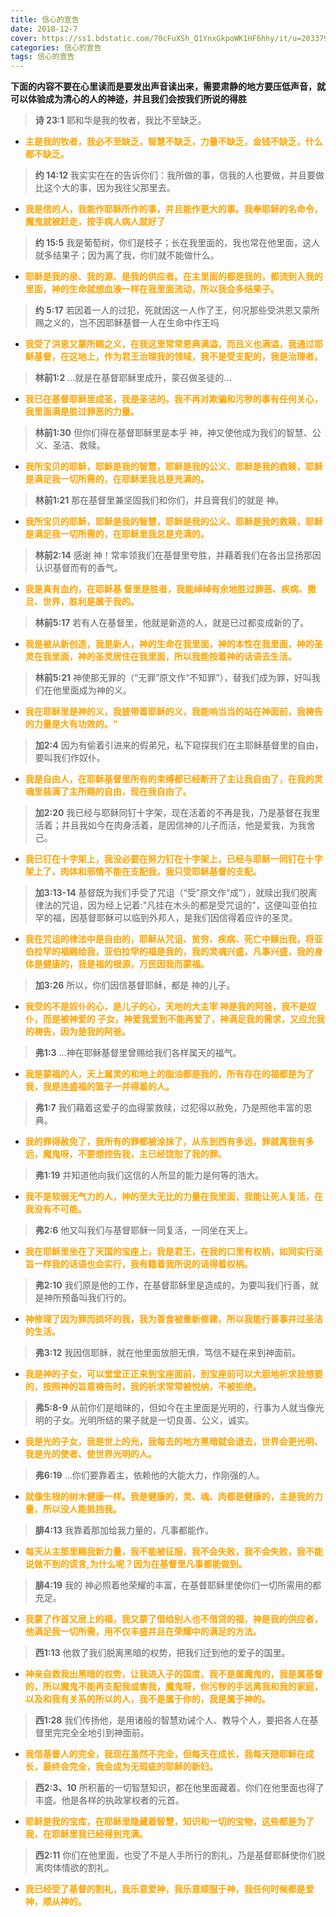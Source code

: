 ```yaml
---
title: 信心的宣告
date: 2018-12-7
cover: https://ss1.bdstatic.com/70cFuXSh_Q1YnxGkpoWK1HF6hhy/it/u=2033799376,2165574043&fm=26&gp=0.jpg
categories: 信心的宣告
tags: 信心的宣告
---
```


**下面的内容不要在心里读而是要发出声音读出来，需要肃静的地方要压低声音，就可以体验成为清心的人的神迹，并且我们会按我们所说的得胜**

>**诗 23:1**    耶和华是我的牧者，我比不至缺乏。

- <span style="color:orange;font-weight:700">主是我的牧者，我必不至缺乏，智慧不缺乏，力量不缺乏，金钱不缺乏，什么都不缺乏。</span>

>**约 14:12** 我实实在在的告诉你们：我所做的事，信我的人也要做，并且要做比这个大的事，因为我往父那里去。

- <span style="color:orange;font-weight:700">我是信的人，我能作耶稣所作的事，并且能作更大的事。我奉耶稣的名命令，魔鬼就被赶走，按手病人病人就好了 </span>

>**约 15:5** 我是葡萄树，你们是枝子；长在我里面的，我也常在他里面，这人就多结果子；因为离了我，你们就不能做什么。

- <span style="color:orange;font-weight:700">耶稣是我的泉、我的源、是我的供应者。在主里面的都是我的，都流到入我的里面，神的生命就想血液一样在我里面流动，所以我会多结果子。</span>

>**约 5:17** 若因着一人的过犯，死就因这一人作了王，何况那些受洪恩又蒙所赐之义的，岂不因耶稣基督一人在生命中作王吗

- <span style="color:orange;font-weight:700">我受了洪恩又蒙所赐之义，在我这里常常恩典满溢，而且义也满溢，我通过耶稣基督，在这地上，作为君王治理我的领域，我不是受支配的，我是治理者。</span> 

>**林前1:2** ...就是在基督耶稣里成升，蒙召做圣徒的...

- <span style="color:orange;font-weight:700">我已在基督耶稣里成圣，我是圣洁的。我不再对欺骗和污秽的事有任何关心，我里面满是胜过罪恶的力量。</span>

>**林前1:30** 但你们得在基督耶稣里是本乎 神，神又使他成为我们的智慧、公义、圣洁、救赎。

- <span style="color:orange;font-weight:700">我所宝贝的耶稣，耶稣是我的智慧，耶稣是我的公义、耶稣是我的救赎，耶稣是满足我一切所需的，在耶稣里我总是充满的。</span>

>**林前1:21** 那在基督里兼坚固我们和你们，并且膏我们的就是 神。

- <span style="color:orange;font-weight:700">我所宝贝的耶稣，耶稣是我的智慧，耶稣是我的公义、耶稣是我的救赎，耶稣是满足我一切所需的，在耶稣里我总是充满的。</span>

>**林前2:14** 感谢 神！常率领我们在基督里夸胜，并藉着我们在各出显扬那因认识基督而有的香气。

- <span style="color:orange;font-weight:700">我是真有血约，在耶稣基 督里是胜者，我能绰绰有余地胜过罪恶、疾病、撒旦、世界，胜利是属于我的。</span>

>**林前5:17** 若有人在基督里，他就是新造的人，就是已过都变成新的了。

- <span style="color:orange;font-weight:700">我是被从新创造，我是新人，神的生命在我里面，神的本性在我里面，神的圣灵在我里面，神的圣灵居住在我里面，所以我能按着神的话语去生活。</span>

>**林前5:21** 神使那无罪的（“无罪”原文作“不知罪”），替我们成为罪，好叫我们在他里面成为神的义。

-  <span style="color:orange;font-weight:700">我在耶稣里是神的义，我披带着耶稣的义，我能响当当的站在神面前，我祷告的力量是大有功效的。"</span>

>**加2:4** 因为有偷着引进来的假弟兄，私下窥探我们在主耶稣基督里的自由，要叫我们作奴仆。

- <span style="color:orange;font-weight:700"> 我是自由人，在耶稣基督里所有的束缚都已经断开了主让我自由了，在我的灵魂里装满了主所赐的自由，现在我自由了。</span>

>**加2:20** 我已经与耶稣同钉十字架，现在活着的不再是我，乃是基督在我里活着；并且我如今在肉身活着，是因信神的儿子而活，他是爱我，为我舍己。

- <span style="color:orange;font-weight:700">我已钉在十字架上，我没必要在努力钉在十字架上，已经与耶稣一同钉在十字架上了，肉体和邪情不能在支配我，我只受耶稣基督的支配。</span>

>**加3:13-14** 基督既为我们手受了咒诅（“受”原文作“成”），就赎出我们脱离律法的咒诅，因为经上记着:"凡挂在木头的都是受咒诅的"，这便叫亚伯拉罕的福，因基督耶稣可以临到外邦人，是我们因信得着应许的圣灵。

- <span style="color:orange;font-weight:700">我在咒诅的律法中是自由的，耶稣从咒诅、贫穷、疾病、死亡中赎出我，将亚伯拉罕的福赐给我，亚伯拉罕的福是我的，我的灵魂兴盛，凡事兴盛，我的身体是健康的，我是福的根源，万民因我而蒙福。 </span>

>**加3:26** 所以，你们因信基督耶稣，都是 神的儿子。

- <span style="color:orange;font-weight:700">我受的不是奴仆的心，是儿子的心，天地的大主宰 神是我的阿爸，我不是奴仆，而是被神爱的 子女，神爱我爱到不能再爱了，神满足我的需求，又应允我的祷告，因为是我的阿爸。</span>

>**弗1:3** ...神在耶稣基督里曾赐给我们各样属天的福气。

- <span style="color:orange;font-weight:700"> 我是蒙福的人，天上属灵的和地上的脂油都是我的，所有存在的福都是为了我，我是连盛福的篮子一并得着的人。</span>

>**弗1:7** 我们藉着这爱子的血得蒙救赎，过犯得以赦免，乃是照他丰富的恩典。

- <span style="color:orange;font-weight:700">我的罪得赦免了，我所有的罪都被涂抹了，从东到西有多远，罪就离我有多远，魔鬼呀，不要想控告我，主已经饶恕了我的罪。</span>

>**弗1:19** 并知道他向我们这信的人所显的能力是何等的浩大。

- <span style="color:orange;font-weight:700">我不是软弱无气力的人，神的至大无比的力量在我里面，我能让死人复活，在我没有不可能。</span>


> **弗2:6** 他又叫我们与基督耶稣一同复活，一同坐在天上。

- <span style="color:orange;font-weight:700">我在耶稣里坐在了天国的宝座上，我是君王，在我的口里有权柄，如同实行圣旨一样我的话语也会实行，我有籍着我所说的话得着权柄。</span>

> **弗2:10** 我们原是他的工作，在基督耶稣里是造成的，为要叫我们行善，就是神所预备叫我们行的。

- <span style="color:orange;font-weight:700">神修理了因为罪而损坏的我，我为善食被重新修建，所以我能行善事并过圣洁的生活。</span>

> **弗3:12** 我因信耶稣，就在他里面放胆无惧，笃信不疑在来到神面前。

- <span style="color:orange;font-weight:700"> 我是神的子女，可以堂堂正正来到宝座面前，到宝座前可以大胆地祈求我想要的，按照神的旨意祷告时，我的祈求常常被悦纳，不被拒绝。</span>

> **弗5:8-9** 从前你们是暗昧的，但如今在主里面是光明的，行事为人就当像光明的子女。光明所结的果子就是一切良善、公义，诚实。

- <span style="color:orange;font-weight:700"> 我是光的子女，我是世上的光，我每去的地方黑暗就会退去，世界会更光明、我是光的使者、使世界光明的人。</span>

> **弗6:19** ...你们要靠着主，依赖他的大能大力，作刚强的人。

- <span style="color:orange;font-weight:700"> 就像生根的树木健康一样。我是健康的，灵、魂、肉都是健康的，主是我的力量，所以没人能抵挡我。</span>

> **腓4:13** 我靠着那加给我力量的，凡事都能作。

- <span style="color:orange;font-weight:700"> 每天从主那里赐我新力量，我不能被征服，我不会失败，我不会失败，我不能说做不到的谎言,为什么呢？因为在基督里凡事都能做到。</span>

> **腓4:19** 我的 神必照着他荣耀的丰富，在基督耶稣里使你们一切所需用的都充足。

- <span style="color:orange;font-weight:700"> 我蒙了作首又居上的福，我又蒙了借给别人也不借贷的福，神是我的供应者，他满足我一切所需，用不仅丰盛并且在荣耀中的满足的方法。</span> 

> **西1:13** 他救了我们脱离黑暗的权势，把我们迁到他的爱子的国里。

- <span style="color:orange;font-weight:700"> 神亲自救我出黑暗的权势，让我进入子的国度，我不是属魔鬼的，我是属基督的，所以魔鬼不能再支配我或害我，魔鬼呀，你污秽的手远离我和我的家庭，以及和我有关系的所以的人，我不是属于你的，我是属于神的。</span> 

> **西1:28** 我们传扬他，是用诸般的智慧劝诫个人、教导个人，要把各人在基督里完完全全地引到神面前。

- <span style="color:orange;font-weight:700"> 我信基督人的完全，我现在虽然不完全，但每天在成长，我每天随耶稣在成长，最终会完全，我会成为无瑕疵的耶稣的新妇。</span> 

> **西2:3、10** 所积蓄的一切智慧知识，都在他里面藏着。你们在他里面也得了丰盛。他是各样的执政掌权者的元首。

- <span style="color:orange;font-weight:700"> 耶稣是我的宝库，在耶稣里隐藏着智慧，知识和一切的宝物，这些都是为了我，在耶稣里我已经得到充满。</span> 

> **西2:11** 你们在他里面，也受了不是人手所行的割礼，乃是基督耶稣使你们脱离肉体情欲的割礼。

- <span style="color:orange;font-weight:700"> 我已经受了基督的割礼，我乐意爱神，我乐意顺服于神，我任何时候都是爱神，顺从神的。</span> 